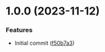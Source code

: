 # 1.0.0 (2023-11-12)


### Features

* Initial commit ([f50b7a3](https://github.com/kapetacom/electron-ide-opener/commit/f50b7a31586dda69e91e32baaba4890d1b3b2353))
